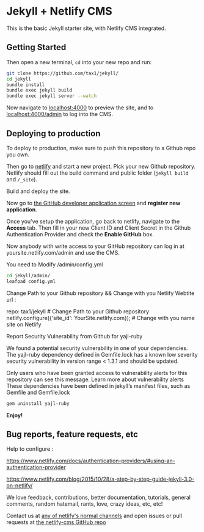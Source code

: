 # Jekyll + Netlify CMS

This is the basic Jekyll starter site, with Netlify CMS integrated.

## Getting Started

Then open a new terminal, `cd` into your new repo and run:

```bash
git clone https://github.com/tax1/jekyll/
cd jekyll
bundle install
bundle exec jekyll build
bundle exec jekyll server --watch
```

Now navigate to [localhost:4000](http://localhost:4000/) to preview the site, and
to [localhost:4000/admin](http://localhost:4000/admin) to log into the CMS.

## Deploying to production

To deploy to production, make sure to push this repository to a Github repo you own.

Then go to [netlify](https://app.netlify.com) and start a new project. Pick your
new Github repository. Netlify should fill out the build command and public folder
(`jekyll build` and `/_site`).

Build and deploy the site.

Now go to [the GitHub developer application screen](https://github.com/settings/developers)
and **register new application**.

Once you've setup the application, go back to netlify, navigate to the **Access** tab. Then
fill in your new Client ID and Client Secret in the Github Authentication Provider and check
the **Enable GitHub** box.

Now anybody with write access to your GitHub repository can log in at yoursite.netlify.com/admin
and use the CMS.

You need to Modify /admin/config.yml

  
  ```bash
cd jekyll/admin/
leafpad config.yml

```

Change Path to your Github repository && Change with you Netlify Webtite url :

  repo: tax1/jekyll # Change Path to your Github repository
  netlify.configure({'site_id': YourSite.netlify.com}); # Change with you name site on Netlify

Report Security Vulnerability from Github for yajl-ruby

We found a potential security vulnerability in one of your dependencies.
The yajl-ruby dependency defined in Gemfile.lock has a known low severity security vulnerability in version range < 1.3.1 and should be updated.

Only users who have been granted access to vulnerability alerts for this repository can see this message.
Learn more about vulnerability alerts
These dependencies have been defined in jekyll‘s manifest files, such as Gemfile and Gemfile.lock


 
  ```bash
gem uninstall yajl-ruby
```

**Enjoy!**

## Bug reports, feature requests, etc

Help to configure :

https://www.netlify.com/docs/authentication-providers/#using-an-authentication-provider

https://www.netlify.com/blog/2015/10/28/a-step-by-step-guide-jekyll-3.0-on-netlify/

We love feedback, contributions, better documentation, tutorials, general comments,
random hatemail, rants, love, crazy ideas, etc, etc!

Contact us at [any of netlify's normal channels](https://www.netlify.com/contact) and
open issues or pull requests at [the netlify-cms GitHub repo](https://github.com/netlify/netlify-cms)
